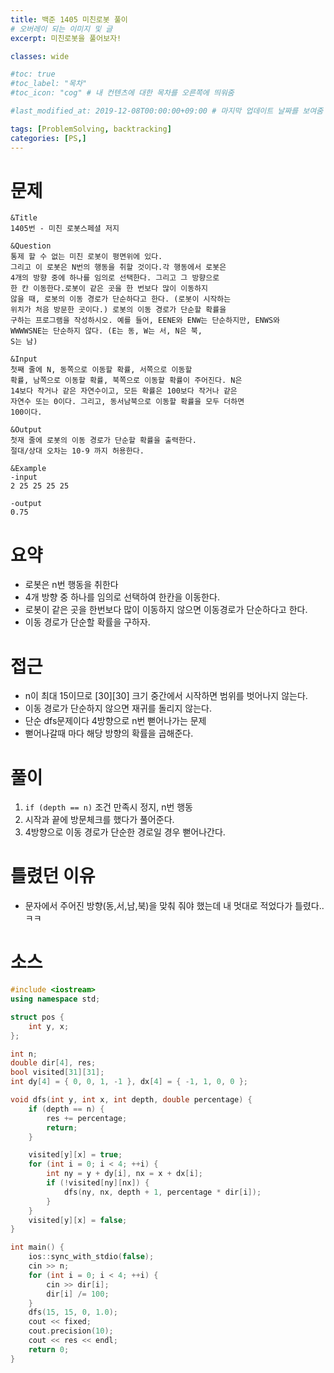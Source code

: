```yaml
---
title: 백준 1405 미친로봇 풀이
# 오버레이 되는 이미지 및 글
excerpt: 미친로봇을 풀어보자!

classes: wide

#toc: true
#toc_label: "목차"
#toc_icon: "cog" # 내 컨텐츠에 대한 목차를 오른쪽에 띄워줌

#last_modified_at: 2019-12-08T00:00:00+09:00 # 마지막 업데이트 날짜를 보여줌

tags: [ProblemSolving, backtracking]
categories: [PS,]
---
```


# 문제
```
&Title
1405번 - 미친 로봇스페셜 저지

&Question
통제 할 수 없는 미친 로봇이 평면위에 있다. 
그리고 이 로봇은 N번의 행동을 취할 것이다.각 행동에서 로봇은 
4개의 방향 중에 하나를 임의로 선택한다. 그리고 그 방향으로 
한 칸 이동한다.로봇이 같은 곳을 한 번보다 많이 이동하지 
않을 때, 로봇의 이동 경로가 단순하다고 한다. (로봇이 시작하는 
위치가 처음 방문한 곳이다.) 로봇의 이동 경로가 단순할 확률을 
구하는 프로그램을 작성하시오. 예를 들어, EENE와 ENW는 단순하지만, ENWS와 
WWWWSNE는 단순하지 않다. (E는 동, W는 서, N은 북, 
S는 남) 

&Input
첫째 줄에 N, 동쪽으로 이동할 확률, 서쪽으로 이동할 
확률, 남쪽으로 이동할 확률, 북쪽으로 이동할 확률이 주어진다. N은 
14보다 작거나 같은 자연수이고, 모든 확률은 100보다 작거나 같은 
자연수 또는 0이다. 그리고, 동서남북으로 이동할 확률을 모두 더하면 
100이다. 

&Output
첫재 줄에 로봇의 이동 경로가 단순할 확률을 출력한다. 
절대/상대 오차는 10-9 까지 허용한다. 

&Example
-input
2 25 25 25 25

-output
0.75
```

# 요약
* 로봇은 n번 행동을 취한다
* 4개 방향 중 하나를 임의로 선택하여 한칸을 이동한다.
* 로봇이 같은 곳을 한번보다 많이 이동하지 않으면 이동경로가 단순하다고 한다.
* 이동 경로가 단순할 확률을 구하자.

# 접근
* n이 최대 15이므로 [30][30] 크기 중간에서 시작하면 범위를 벗어나지 않는다.
* 이동 경로가 단순하지 않으면 재귀를 돌리지 않는다.
* 단순 dfs문제이다 4방향으로 n번 뻗어나가는 문제
* 뻗어나갈때 마다 해당 방향의 확률을 곱해준다.

# 풀이
1. `if (depth == n)` 조건 만족시 정지, n번 행동
1. 시작과 끝에 방문체크를 했다가 풀어준다.
1. 4방향으로 이동 경로가 단순한 경로일 경우 뻗어나간다.

# 틀렸던 이유
* 문자에서 주어진 방향(동,서,남,북)을 맞춰 줘야 했는데 내 멋대로 적었다가 틀렸다.. ㅋㅋ

# 소스
```C++
#include <iostream>
using namespace std;

struct pos {
	int y, x;
};

int n;
double dir[4], res;
bool visited[31][31];
int dy[4] = { 0, 0, 1, -1 }, dx[4] = { -1, 1, 0, 0 };

void dfs(int y, int x, int depth, double percentage) {
	if (depth == n) {
		res += percentage;
		return;
	}

	visited[y][x] = true;
	for (int i = 0; i < 4; ++i) {
		int ny = y + dy[i], nx = x + dx[i];
		if (!visited[ny][nx]) {
			dfs(ny, nx, depth + 1, percentage * dir[i]);
		}
	}
	visited[y][x] = false;
}

int main() {
	ios::sync_with_stdio(false);
	cin >> n;
	for (int i = 0; i < 4; ++i) {
		cin >> dir[i];
		dir[i] /= 100;
	}
	dfs(15, 15, 0, 1.0);
	cout << fixed;
	cout.precision(10);
	cout << res << endl;
	return 0;
}
```